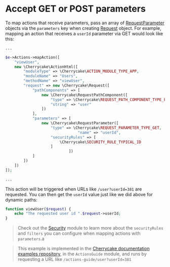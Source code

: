 # Accept GET or POST parameters

To map actions that receive parameters, pass an array of [RequestParameter](../../reference/core-classes/requestparameter/) objects via the `parameters` key when creating [Request](../../reference/core-classes/request/) object. For example, mapping an action that receives a `userId` parameter via GET would look like this:

```php
...

$e->Actions->mapAction([
    "viewUser",
    new \Cherrycake\ActionHtml([
        "moduleType" => \Cherrycake\ACTION_MODULE_TYPE_APP,
        "moduleName" => "Users",
        "methodName" => "viewUser",
        "request" => new \Cherrycake\Request([
            "pathComponents" => [
                new \Cherrycake\RequestPathComponent([
                    "type" => \Cherrycake\REQUEST_PATH_COMPONENT_TYPE_FIXED,
                    "string" => "user"
                ])
            ],
            "parameters" => [
                new \Cherrycake\RequestParameter([
                    "type" => \Cherrycake\REQUEST_PARAMETER_TYPE_GET,
    						    "name" => "userId",
                    "securityRules" => [
                        \Cherrycake\SECURITY_RULE_TYPICAL_ID
                    ]
    						])
            ]
        ])
    ])
]);

...
```

This action will be triggered when URLs like `/user?userId=381` are requested. You can then get the `userId` value just like we did above for dynamic paths:

```php
function viewUser($request) {
    echo "The requested user id ".$request->userId;
}
```

> Check out the [Security](../../reference/core-modules/security/) module to learn more about the `securityRules` and `filters` you can configure when mapping actions with `parameters`.a

> This example is implemented in the [Cherrycake documentation examples repository](https://github.com/tin-cat/cherrycake-documentation-examples), in the `ActionsGuide` module, and runs by requesting a URL like `/actions-guide/user?userId=381`

